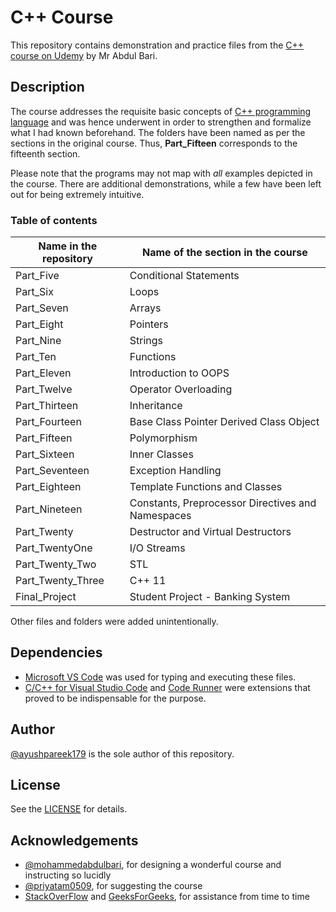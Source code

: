 # C++ Course

This repository contains demonstration and practice files from the [C++ course on Udemy](https://www.udemy.com/course/cpp-deep-dive/) by Mr Abdul Bari. 

## Description
The course addresses the requisite basic concepts of [C++ programming language](https://en.wikipedia.org/wiki/C%2B%2B) and was 
hence underwent in order to strengthen and formalize what I had known beforehand. The folders have been named as per the sections
in the original course. Thus, **Part_Fifteen** corresponds to the fifteenth section.

Please note that the programs may not map with _all_ examples depicted in the course. There are additional demonstrations, while a few have been left out for being extremely intuitive.

### Table of contents
|Name in the repository|Name of the section in the course|
|-|-|
|Part_Five|Conditional Statements|
|Part_Six|Loops|
|Part_Seven|Arrays|
|Part_Eight|Pointers|
|Part_Nine|Strings|
|Part_Ten|Functions|
|Part_Eleven|Introduction to OOPS|
|Part_Twelve|Operator Overloading|
|Part_Thirteen|Inheritance|
|Part_Fourteen|Base Class Pointer Derived Class Object|
|Part_Fifteen|Polymorphism|
|Part_Sixteen|Inner Classes|
|Part_Seventeen|Exception Handling|
|Part_Eighteen|Template Functions and Classes|
|Part_Nineteen|Constants, Preprocessor Directives and Namespaces|
|Part_Twenty|Destructor and Virtual Destructors|
|Part_TwentyOne|I/O Streams|
|Part_Twenty_Two|STL|
|Part_Twenty_Three|C++ 11|
|Final_Project|Student Project - Banking System|

Other files and folders were added unintentionally.

## Dependencies
* [Microsoft VS Code](https://code.visualstudio.com/) was used for typing and executing these files.
* [C/C++ for Visual Studio Code](https://github.com/Microsoft/vscode-cpptools) and [Code Runner](https://github.com/formulahendry/vscode-code-runner) were extensions
that proved to be indispensable for the purpose.

## Author
[@ayushpareek179](https://github.com/ayushpareek179) is the sole author of this repository.

## License
See the [LICENSE](https://github.com/ayushpareek179/CPP-course/blob/master/LICENSE) for details.

## Acknowledgements
* [@mohammedabdulbari](https://github.com/mohammedabdulbari), for designing a wonderful course and instructing so lucidly 
* [@priyatam0509](https://github.com/priyatam0509), for suggesting the course
* [StackOverFlow](https://stackoverflow.com) and [GeeksForGeeks](https://geeksforgeeks.org), for assistance from time to time
